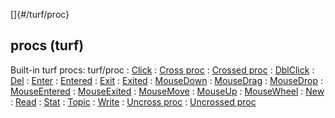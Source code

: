 []{#/turf/proc}
  ## procs (turf)
  Built-in turf procs:
  turf/proc
  :   [Click](ref/atom/proc/Click)
  :   [Cross proc](ref/atom/proc/Cross)
  :   [Crossed proc](ref/atom/proc/Crossed)
  :   [DblClick](ref/atom/proc/DblClick)
  :   [Del](ref/datum/proc/Del)
  :   [Enter](ref/atom/proc/Enter)
  :   [Entered](ref/atom/proc/Entered)
  :   [Exit](ref/atom/proc/Exit)
  :   [Exited](ref/atom/proc/Exited)
  :   [MouseDown](ref/atom/proc/MouseDown)
  :   [MouseDrag](ref/atom/proc/MouseDrag)
  :   [MouseDrop](ref/atom/proc/MouseDrop)
  :   [MouseEntered](ref/atom/proc/MouseEntered)
  :   [MouseExited](ref/atom/proc/MouseExited)
  :   [MouseMove](ref/atom/proc/MouseMove)
  :   [MouseUp](ref/atom/proc/MouseUp)
  :   [MouseWheel](ref/atom/proc/MouseWheel)
  :   [New](ref/atom/proc/New)
  :   [Read](ref/datum/proc/Read)
  :   [Stat](ref/atom/proc/Stat)
  :   [Topic](ref/datum/proc/Topic)
  :   [Write](ref/datum/proc/Write)
  :   [Uncross proc](ref/atom/proc/Uncross)
  :   [Uncrossed proc](ref/atom/proc/Uncrossed)